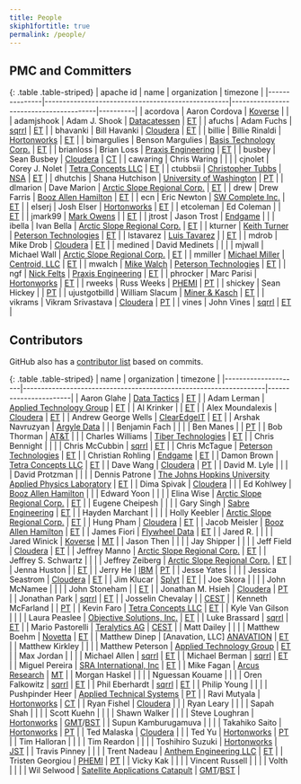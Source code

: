 ```yaml
---
title: People
skiph1fortitle: true
permalink: /people/
---
```


## PMC and Committers

{: .table .table-striped}
| apache id     | name                                              | organization                           | timezone |
|---------------|---------------------------------------------------|----------------------------------------|----------|
| acordova      | Aaron Cordova                                     | [Koverse][KOVERSE]                     |          |
| adamjshook    | Adam J. Shook                                     | [Datacatessen][DATACATESS]             | [ET][ET] |
| afuchs        | Adam Fuchs                                        | [sqrrl][SQRRL]                         | [ET][ET] |
| bhavanki      | Bill Havanki                                      | [Cloudera][CLOUDERA]                   | [ET][ET] |
| billie        | Billie Rinaldi                                    | [Hortonworks][HORTONWORKS]             | [ET][ET] |
| bimargulies   | Benson Margulies                                  | [Basis Technology Corp.][BASISTECH]    | [ET][ET] |
| brianloss     | Brian Loss                                        | [Praxis Engineering][PRAXIS]           | [ET][ET] |
| busbey        | Sean Busbey                                       | [Cloudera][CLOUDERA]                   | [CT][CT] |
| cawaring      | Chris Waring                                      |                                        |          |
| cjnolet       | Corey J. Nolet                                    | [Tetra Concepts LLC][TETRA]            | [ET][ET] |
| ctubbsii      | [Christopher Tubbs](https://github.com/ctubbsii)  | [NSA][NSA]                             | [ET][ET] |
| dhutchis      | Shana Hutchison                                   | [University of Washington][UW]         | [PT][PT] |
| dlmarion      | Dave Marion                                       | [Arctic Slope Regional Corp.][ASRC]    | [ET][ET] |
| drew          | Drew Farris                                       | [Booz Allen Hamilton][BOOZ]            | [ET][ET] |
| ecn           | Eric Newton                                       | [SW Complete Inc.][SWC]                | [ET][ET] |
| elserj        | Josh Elser                                        | [Hortonworks][HORTONWORKS]             | [ET][ET] |
| etcoleman     | Ed Coleman                                        |                                        | [ET][ET] |
| jmark99       | [Mark Owens](https://github.com/jmark99)          |                                        | [ET][ET] |
| jtrost        | Jason Trost                                       | [Endgame][ENDGAME]                     |          |
| ibella        | Ivan Bella                                        | [Arctic Slope Regional Corp.][ASRC]    | [ET][ET] |
| kturner       | [Keith Turner](https://github.com/keith-turner)   | [Peterson Technologies][PETERSON]      | [ET][ET] |
| lstavarez     | [Luis Tavarez](https://github.com/lstav)          |                                        | [ET][ET] |
| mdrob         | Mike Drob                                         | [Cloudera][CLOUDERA]                   | [ET][ET] |
| medined       | David Medinets                                    |                                        |          |
| mjwall        | Michael Wall                                      | [Arctic Slope Regional Corp.][ASRC]    | [ET][ET] |
| mmiller       | [Michael Miller](https://github.com/milleruntime) | [Centroid, LLC][CENTROID]              | [ET][ET] |
| mwalch        | [Mike Walch](https://github.com/mikewalch)        | [Peterson Technologies][PETERSON]      | [ET][ET] |
| ngf           | [Nick Felts](https://github.com/pircdef)          | [Praxis Engineering][PRAXIS]           | [ET][ET] |
| phrocker      | Marc Parisi                                       | [Hortonworks][HORTONWORKS]             | [ET][ET] |
| rweeks        | Russ Weeks                                        | [PHEMI][PHEMI]                         | [PT][PT] |
| shickey       | Sean Hickey                                       |                                        | [PT][PT] |
| ujustgotbilld | William Slacum                                    | [Miner &amp; Kasch][MINERKASCH]        | [ET][ET] |
| vikrams       | Vikram Srivastava                                 | [Cloudera][CLOUDERA]                   | [PT][PT] |
| vines         | John Vines                                        | [sqrrl][SQRRL]                         | [ET][ET] |

## Contributors

GitHub also has a [contributor list][github-contributors] based on commits.

{: .table .table-striped}
| name                | organization                                                      | timezone              |
|---------------------|-------------------------------------------------------------------|-----------------------|
| Aaron Glahe         | [Data Tactics][DATATACT]                                          | [ET][ET]              |
| Adam Lerman         | [Applied Technology Group][ATG]                                   | [ET][ET]              |
| Al Krinker          |                                                                   | [ET][ET]              |
| Alex Moundalexis    | [Cloudera][CLOUDERA]                                              | [ET][ET]              |
| Andrew George Wells | [ClearEdgeIT][CLEAREDGE]                                          | [ET][ET]              |
| Arshak Navruzyan    | [Argyle Data][ARGYLE]                                             |                       |
| Benjamin Fach       |                                                                   |                       |
| Ben Manes           |                                                                   | [PT][PT]              |
| Bob Thorman         | [AT&amp;T][ATT]                                                   |                       |
| Charles Williams    | [Tiber Technologies][TIBER]                                       | [ET][ET]              |
| Chris Bennight      |                                                                   |                       |
| Chris McCubbin      | [sqrrl][SQRRL]                                                    | [ET][ET]              |
| Chris McTague       | [Peterson Technologies][PETERSON]                                 | [ET][ET]              |
| Christian Rohling   | [Endgame][ENDGAME]                                                | [ET][ET]              |
| Damon Brown         | [Tetra Concepts LLC][TETRA]                                       | [ET][ET]              |
| Dave Wang           | [Cloudera][CLOUDERA]                                              | [PT][PT]              |
| David M. Lyle       |                                                                   |                       |
| David Protzman      |                                                                   |                       |
| Dennis Patrone      | [The Johns Hopkins University Applied Physics Laboratory][JHUAPL] | [ET][ET]              |
| Dima Spivak         | [Cloudera][CLOUDERA]                                              |                       |
| Ed Kohlwey          | [Booz Allen Hamilton][BOOZ]                                       |                       |
| Edward Yoon         |                                                                   |                       |
| Elina Wise          | [Arctic Slope Regional Corp.][ASRC]                               | [ET][ET]              |
| Eugene Cheipesh     |                                                                   |                       |
| Gary Singh          | [Sabre Engineering][SABRE]                                        | [ET][ET]              |
| Hayden Marchant     |                                                                   |                       |
| Holly Keebler       | [Arctic Slope Regional Corp.][ASRC]                               | [ET][ET]              |
| Hung Pham           | [Cloudera][CLOUDERA]                                              | [ET][ET]              |
| Jacob Meisler       | [Booz Allen Hamilton][BOOZ]                                       | [ET][ET]              |
| James Fiori         | [Flywheel Data][FLYWHEEL]                                         | [ET][ET]              |
| Jared R.            |                                                                   |                       |
| Jared Winick        | [Koverse][KOVERSE]                                                | [MT][MT]              |
| Jason Then          |                                                                   |                       |
| Jay Shipper         |                                                                   |                       |
| Jeff Field          | [Cloudera][CLOUDERA]                                              | [ET][ET]              |
| Jeffrey Manno       | [Arctic Slope Regional Corp.][ASRC]                               | [ET][ET]              |
| Jeffrey S. Schwartz |                                                                   |                       |
| Jeffrey Zeiberg     | [Arctic Slope Regional Corp.][ASRC]                               | [ET][ET]              |
| Jenna Huston        |                                                                   | [ET][ET]              |
| Jerry He            | [IBM][IBM]                                                        | [PT][PT]              |
| Jesse Yates         |                                                                   |                       |
| Jessica Seastrom    | [Cloudera][CLOUDERA]                                              | [ET][ET]              |
| Jim Klucar          | [Splyt][SPLYT]                                                    | [ET][ET]              |
| Joe Skora           |                                                                   |                       |
| John McNamee        |                                                                   |                       |
| John Stoneham       |                                                                   | [ET][ET]              |
| Jonathan M. Hsieh   | [Cloudera][CLOUDERA]                                              | [PT][PT]              |
| Jonathan Park       | [sqrrl][SQRRL]                                                    | [ET][ET]              |
| Josselin Chevalay   |                                                                   | [CEST][CEST]          |
| Kenneth McFarland   |                                                                   | [PT][PT]              |
| Kevin Faro          | [Tetra Concepts LLC][TETRA]                                       | [ET][ET]              |
| Kyle Van Gilson     |                                                                   |                       |
| Laura Peaslee       | [Objective Solutions, Inc.][OBJECTIVE]                            | [ET][ET]              |
| Luke Brassard       | [sqrrl][SQRRL]                                                    | [ET][ET]              |
| Mario Pastorelli    | [Teralytics AG][TERALYTICS]                                       | [CEST][CEST]          |
| Matt Dailey         |                                                                   |                       |
| Matthew Boehm       | [Novetta][NOVETTA]                                                | [ET][ET]              |
| Matthew Dinep       | [Anavation, LLC] [ANAVATION]                                      | [ET][ET]              |
| Matthew Kirkley     |                                                                   |                       |
| Matthew Peterson    | [Applied Technology Group][ATG]                                   | [ET][ET]              |
| Max Jordan          |                                                                   |                       |
| Michael Allen       | [sqrrl][SQRRL]                                                    | [ET][ET]              |
| Michael Berman      | [sqrrl][SQRRL]                                                    | [ET][ET]              |
| Miguel Pereira      | [SRA International, Inc][SRA]                                     | [ET][ET]              |
| Mike Fagan          | [Arcus Research][ARCUS]                                           | [MT][MT]              |
| Morgan Haskel       |                                                                   |                       |
| Nguessan Kouame     |                                                                   |                       |
| Oren Falkowitz      | [sqrrl][SQRRL]                                                    | [ET][ET]              |
| Phil Eberhardt      | [sqrrl][SQRRL]                                                    | [ET][ET]              |
| Philip Young        |                                                                   |                       |
| Pushpinder Heer     | [Applied Technical Systems][ATSID]                                | [PT][PT]              |
| Ravi Mutyala        | [Hortonworks][HORTONWORKS]                                        | [CT][CT]              |
| Ryan Fishel         | [Cloudera][CLOUDERA]                                              |                       |
| Ryan Leary          |                                                                   |                       |
| Sapah Shah          |                                                                   |                       |
| Scott Kuehn         |                                                                   |                       |
| Shawn Walker        |                                                                   |                       |
| Steve Loughran      | [Hortonworks][HORTONWORKS]                                        | [GMT][GMT]/[BST][BST] |
| Supun Kamburugamuva |                                                                   |                       |
| Takahiko Saito      | [Hortonworks][HORTONWORKS]                                        | [PT][PT]              |
| Ted Malaska         | [Cloudera][CLOUDERA]                                              |                       |
| Ted Yu              | [Hortonworks][HORTONWORKS]                                        | [PT][PT]              |
| Tim Halloran        |                                                                   |                       |
| Tim Reardon         |                                                                   |                       |
| Toshihiro Suzuki    | [Hortonworks][HORTONWORKS]                                        | [JST][JST]            |
| Travis Pinney       |                                                                   |                       |
| Trent Nadeau        | [Anthem Engineering LLC][ANTHEMENG]                               | [ET][ET]              |
| Tristen Georgiou    | [PHEMI][PHEMI]                                                    | [PT][PT]              |
| Vicky Kak           |                                                                   |                       |
| Vincent Russell     |                                                                   |                       |
| Volth               |                                                                   |                       |
| Wil Selwood         | [Satellite Applications Catapult][SACAT]                          | [GMT][GMT]/[BST][BST] |

[github-contributors]: https://github.com/apache/accumulo/graphs/contributors
[ANAVATION]: http://www.anavationllc.com/
[ANTHEMENG]: http://www.anthemengineering.com
[ARCUS]: http://www.arcus-research.com
[ARGYLE]: http://www.argyledata.com
[ASRC]: http://www.asrc.com
[ATG]: http://www.appliedtech-group.com/
[ATSID]: http://www.atsid.com
[ATT]: http://www.att.com
[BASISTECH]: http://www.basistech.com
[BOOZ]: http://www.boozallen.com
[CENTROID]: http://www.centroid-llc.com/
[CLEAREDGE]: http://clearedgeit.com
[CLOUDERA]: http://www.cloudera.com
[DATATACT]: http://www.data-tactics.com
[DATACATESS]: https://datacatessen.com/
[ENDGAME]: http://www.endgame.com
[FLYWHEEL]: http://flywheeldata.com
[HORTONWORKS]: http://hortonworks.com
[IBM]: http://www.ibm.com
[JHUAPL]: http://www.jhuapl.edu
[KOVERSE]: http://www.koverse.com
[MINERKASCH]: http://minerkasch.com
[NOVETTA]: http://www.novetta.com
[NSA]: http://www.nsa.gov
[OBJECTIVE]: http://www.objectivesolutions.com
[PETERSON]: http://www.ptech-llc.com
[PHEMI]: http://www.phemi.com
[PRAXIS]: http://www.praxiseng.com
[SABRE]: http://www.sabre-eng.com
[SACAT]: https://sa.catapult.org.uk
[SPLYT]: http://www.splyt.com
[SQRRL]: http://sqrrl.com
[SRA]: http://sra.com
[SWC]: http://swcomplete.com
[TERALYTICS]: http://www.teralytics.net/
[TETRA]: http://www.tetraconcepts.com
[TIBER]: http://www.tibertechnologies.com
[UW]: https://www.washington.edu/
[WAVE]: http://www.wavestrike.com/
[BST]: http://www.timeanddate.com/time/zones/bst
[CT]: http://www.timeanddate.com/time/zones/ct
[ET]: http://www.timeanddate.com/time/zones/et
[GMT]: http://www.timeanddate.com/time/zones/gmt
[JST]: http://www.timeanddate.com/time/zones/jst
[MT]: http://www.timeanddate.com/time/zones/mt
[PT]: http://www.timeanddate.com/time/zones/pt
[CEST]: http://www.timeanddate.com/time/zones/cest
